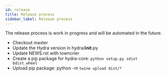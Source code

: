 ```yaml
---
id: release
title: Release process
sidebar_label: Release process
---
```


The release process is work in progress and will be automated in the future.

- Checkout master
- Update the Hydra version in hydra/__init__.py
- Update NEWS.rst with towncrier
- Create a pip package for hydra-core: `python setup.py sdist bdist_wheel`
- Upload pip package: python -m `twine upload dist/*`
 
